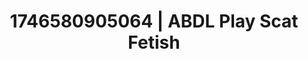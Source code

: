---
categories:
- AI-generated
- Erotic oil massage
- Queer kinks
- Mirror play
- ASMR
- Virtual intimacy
- Cosplay
- Lover's breath
image: /assets/images/1746580905064.jpg
layout: post
seo:
  description: Featured content with sensual Scat Fetish, ABDL Play. HD images available.
  keywords: Scat Fetish, ABDL Play
  og_image: /assets/images/1746580905064.jpg
  schema_type: VisualArtwork
tags:
- ABDL Play
- '#1746580905064'
- Scat Fetish
title: 1746580905064 | ABDL Play Scat Fetish
---